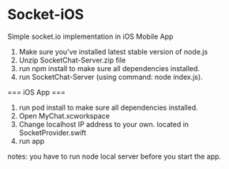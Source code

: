 # Socket-iOS
Simple socket.io implementation in iOS Mobile App

1. Make sure you've installed latest stable version of node.js
2. Unzip SocketChat-Server.zip file
3. run npm install to make sure all dependencies installed.
4. run SocketChat-Server (using command: node index.js).

=== iOS App ===
1. run pod install to make sure all dependencies installed.
2. Open MyChat.xcworkspace
3. Change localhost IP address to your own. located in SocketProvider.swift
4. run app

notes: you have to run node local server before you start the app.
